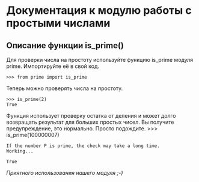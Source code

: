Документация к модулю работы с простыми числами
===
Описание функции is_prime()
---
Для проверки числа на простоту используйте функцию is_prime модуля prime.
Импортируйте её в свой код.

    >>> from prime import is_prime
Теперь можно проверять числа на простоту.

    >>> is_prime(2)
    True
Функция использует проверку остатка от деления и может долго
возвращать результат для больших простых чисел.
Вы получите предупреждение, это нормально. Просто подождите.
    >>> is_prime(100000007)

    If the number P is prime, the check may take a long time.
    Working...

    True
*Приятного использования нашего модуля ;-)*